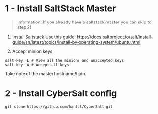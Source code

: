 # 1 - Install SaltStack Master
> Information:
> If you already have a saltstack master you can skip to step 2!

1. Install Saltstack
Use this guide: 
https://docs.saltproject.io/salt/install-guide/en/latest/topics/install-by-operating-system/ubuntu.html

2. Accept minion keys
```
salt-key -L # View all the minions and unaccepted keys
salt-key -A # Accept all keys
```
Take note of the master hostname/fqdn.

# 2 - Install CyberSalt config
```
git clone https://github.com/hanfil/CyberSalt.git
```
